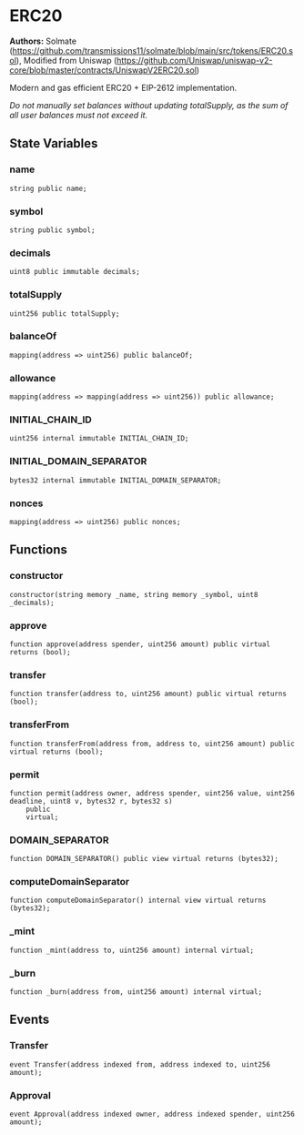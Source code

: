# ERC20
**Authors:**
Solmate (https://github.com/transmissions11/solmate/blob/main/src/tokens/ERC20.sol), Modified from Uniswap (https://github.com/Uniswap/uniswap-v2-core/blob/master/contracts/UniswapV2ERC20.sol)

Modern and gas efficient ERC20 + EIP-2612 implementation.

*Do not manually set balances without updating totalSupply, as the sum of all user balances must not exceed it.*


## State Variables
### name

```solidity
string public name;
```


### symbol

```solidity
string public symbol;
```


### decimals

```solidity
uint8 public immutable decimals;
```


### totalSupply

```solidity
uint256 public totalSupply;
```


### balanceOf

```solidity
mapping(address => uint256) public balanceOf;
```


### allowance

```solidity
mapping(address => mapping(address => uint256)) public allowance;
```


### INITIAL_CHAIN_ID

```solidity
uint256 internal immutable INITIAL_CHAIN_ID;
```


### INITIAL_DOMAIN_SEPARATOR

```solidity
bytes32 internal immutable INITIAL_DOMAIN_SEPARATOR;
```


### nonces

```solidity
mapping(address => uint256) public nonces;
```


## Functions
### constructor


```solidity
constructor(string memory _name, string memory _symbol, uint8 _decimals);
```

### approve


```solidity
function approve(address spender, uint256 amount) public virtual returns (bool);
```

### transfer


```solidity
function transfer(address to, uint256 amount) public virtual returns (bool);
```

### transferFrom


```solidity
function transferFrom(address from, address to, uint256 amount) public virtual returns (bool);
```

### permit


```solidity
function permit(address owner, address spender, uint256 value, uint256 deadline, uint8 v, bytes32 r, bytes32 s)
    public
    virtual;
```

### DOMAIN_SEPARATOR


```solidity
function DOMAIN_SEPARATOR() public view virtual returns (bytes32);
```

### computeDomainSeparator


```solidity
function computeDomainSeparator() internal view virtual returns (bytes32);
```

### _mint


```solidity
function _mint(address to, uint256 amount) internal virtual;
```

### _burn


```solidity
function _burn(address from, uint256 amount) internal virtual;
```

## Events
### Transfer

```solidity
event Transfer(address indexed from, address indexed to, uint256 amount);
```

### Approval

```solidity
event Approval(address indexed owner, address indexed spender, uint256 amount);
```

